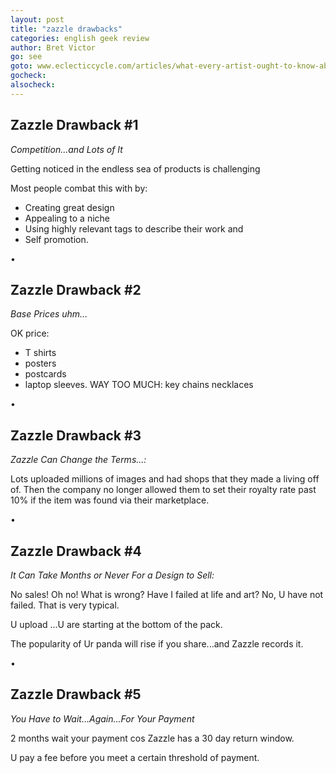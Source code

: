 ```yaml
---
layout: post
title: "zazzle drawbacks"
categories: english geek review
author: Bret Victor
go: see
goto: www.eclecticcycle.com/articles/what-every-artist-ought-to-know-about-zazzle-part-two/
gocheck: 
alsocheck: 
---
```


## Zazzle Drawback #1 

_Competition...and Lots of It_

Getting noticed in the endless sea of products is challenging

Most people combat this with by:

- Creating great design
- Appealing to a niche
- Using highly relevant tags to describe their work and
- Self promotion.

•

## Zazzle Drawback #2 

_Base Prices uhm..._

OK price: 
- T shirts
- posters
- postcards
- laptop sleeves.
WAY TOO MUCH: 
key chains
necklaces

•

## Zazzle Drawback #3 

_Zazzle Can Change the Terms...:_

Lots uploaded millions of images and had shops that they made a living off of.  Then the company no longer allowed them to set their royalty rate past 10% if the item was found via their marketplace. 

•

## Zazzle Drawback #4

_It Can Take Months or Never For a Design to Sell:_

No sales! Oh no! What is wrong? Have I failed at life and art?  No, U have not failed.  That is very typical. 

U upload ...U are starting at the bottom of the pack. 

The popularity of Ur panda will rise if you share...and Zazzle records it.

•

## Zazzle Drawback #5

_You Have to Wait...Again...For Your Payment_

2 months wait your payment cos Zazzle has a 30 day return window.

U pay a fee before you meet a certain threshold of payment.


